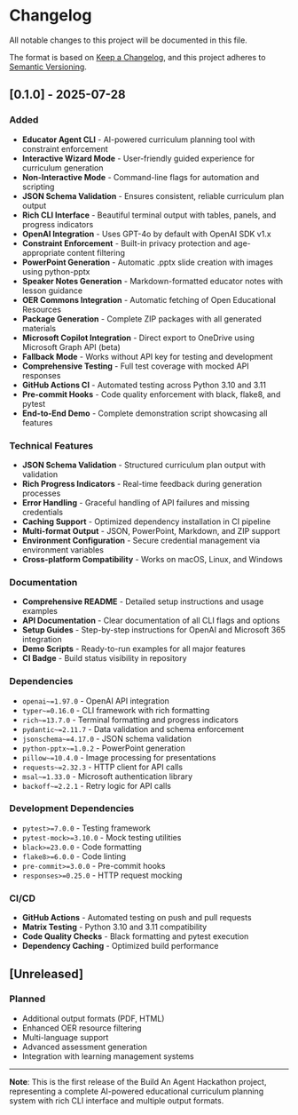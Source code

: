 # Changelog

All notable changes to this project will be documented in this file.

The format is based on [Keep a Changelog](https://keepachangelog.com/en/1.0.0/),
and this project adheres to [Semantic Versioning](https://semver.org/spec/v2.0.0.html).

## [0.1.0] - 2025-07-28

### Added
- **Educator Agent CLI** - AI-powered curriculum planning tool with constraint enforcement
- **Interactive Wizard Mode** - User-friendly guided experience for curriculum generation
- **Non-Interactive Mode** - Command-line flags for automation and scripting
- **JSON Schema Validation** - Ensures consistent, reliable curriculum plan output
- **Rich CLI Interface** - Beautiful terminal output with tables, panels, and progress indicators
- **OpenAI Integration** - Uses GPT-4o by default with OpenAI SDK v1.x
- **Constraint Enforcement** - Built-in privacy protection and age-appropriate content filtering
- **PowerPoint Generation** - Automatic .pptx slide creation with images using python-pptx
- **Speaker Notes Generation** - Markdown-formatted educator notes with lesson guidance
- **OER Commons Integration** - Automatic fetching of Open Educational Resources
- **Package Generation** - Complete ZIP packages with all generated materials
- **Microsoft Copilot Integration** - Direct export to OneDrive using Microsoft Graph API (beta)
- **Fallback Mode** - Works without API key for testing and development
- **Comprehensive Testing** - Full test coverage with mocked API responses
- **GitHub Actions CI** - Automated testing across Python 3.10 and 3.11
- **Pre-commit Hooks** - Code quality enforcement with black, flake8, and pytest
- **End-to-End Demo** - Complete demonstration script showcasing all features

### Technical Features
- **JSON Schema Validation** - Structured curriculum plan output with validation
- **Rich Progress Indicators** - Real-time feedback during generation processes
- **Error Handling** - Graceful handling of API failures and missing credentials
- **Caching Support** - Optimized dependency installation in CI pipeline
- **Multi-format Output** - JSON, PowerPoint, Markdown, and ZIP support
- **Environment Configuration** - Secure credential management via environment variables
- **Cross-platform Compatibility** - Works on macOS, Linux, and Windows

### Documentation
- **Comprehensive README** - Detailed setup instructions and usage examples
- **API Documentation** - Clear documentation of all CLI flags and options
- **Setup Guides** - Step-by-step instructions for OpenAI and Microsoft 365 integration
- **Demo Scripts** - Ready-to-run examples for all major features
- **CI Badge** - Build status visibility in repository

### Dependencies
- `openai~=1.97.0` - OpenAI API integration
- `typer~=0.16.0` - CLI framework with rich formatting
- `rich~=13.7.0` - Terminal formatting and progress indicators
- `pydantic~=2.11.7` - Data validation and schema enforcement
- `jsonschema~=4.17.0` - JSON schema validation
- `python-pptx~=1.0.2` - PowerPoint generation
- `pillow~=10.4.0` - Image processing for presentations
- `requests~=2.32.3` - HTTP client for API calls
- `msal~=1.33.0` - Microsoft authentication library
- `backoff~=2.2.1` - Retry logic for API calls

### Development Dependencies
- `pytest>=7.0.0` - Testing framework
- `pytest-mock>=3.10.0` - Mock testing utilities
- `black>=23.0.0` - Code formatting
- `flake8>=6.0.0` - Code linting
- `pre-commit>=3.0.0` - Pre-commit hooks
- `responses>=0.25.0` - HTTP request mocking

### CI/CD
- **GitHub Actions** - Automated testing on push and pull requests
- **Matrix Testing** - Python 3.10 and 3.11 compatibility
- **Code Quality Checks** - Black formatting and pytest execution
- **Dependency Caching** - Optimized build performance

## [Unreleased]

### Planned
- Additional output formats (PDF, HTML)
- Enhanced OER resource filtering
- Multi-language support
- Advanced assessment generation
- Integration with learning management systems

---

**Note**: This is the first release of the Build An Agent Hackathon project, representing a complete AI-powered educational curriculum planning system with rich CLI interface and multiple output formats.
